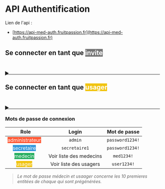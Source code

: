 # API Authentification

Lien de l'api :
- [https://api-med-auth.fruitpassion.fr](https://api-med-auth.fruitpassion.fr)


## Se connecter en tant que <mark style="background-color:#757575; color:white;">invite</mark>

<details>
<summary style="font-size: 1.5em; font-weight: bold; transform: translateY(23px);">
</summary>

### - Request

**Method :** &nbsp;&nbsp;
<mark style="background-color: #eade59;"><span style="color:white">POST</span></mark> 

**URL :** &nbsp;&nbsp;
`/`

**Header :**

```yaml
Content-Type : application/json
```

**Body :**

```json
{
    "login":"invite"
}
```

### - Response - *201*

**Header :**

```yaml
Content-Type : application/json
```

**Body :**

```json
{
    "status": "success",
    "status_code": 201,
    "status_message": "[R201 REST AUTH] : Authentification OK",
    "data": [
        "eyJhb..."
    ]
}
```

<br>

</details>

<hr>

## Se connecter en tant que <mark style="background-color:#F1C40F; color:white;">usager</mark>


<details>
<summary style="font-size: 1.5em; font-weight: bold; transform: translateY(23px);">
</summary>

### - Request

**Method :** &nbsp;&nbsp;
<mark style="background-color: #eade59;"><span style="color:white">POST</span></mark> 

**URL :** &nbsp;&nbsp;
`/`

**Header :**

```yaml
Content-Type : application/json
```

**Body :**

```json
{
    "login":"usager",
    "mdp":"mdp"
}
```

### - Response - *201*

**Header :**

```yaml
Content-Type : application/json
```

**Body :**

```json
{
    "status": "success",
    "status_code": 201,
    "status_message": "[R201 REST AUTH] : Authentification OK",
    "data": [
        "eyJhb..."
    ]
}
```

<br>

</details>

<hr>

### Mots de passe de connexion

 Role  | Login |  Mot de passe 
:------:|:-----:|:-----:
<mark style="background-color:#FF5733; color:white;">administrateur</mark> &nbsp; | `admin` | `password1234!`
<mark style="background-color:#3498DB; color:white;">secretaire</mark> &nbsp; | `secretaire1` | `password1234!`
<mark style="background-color:#27AE60; color:white;">medecin</mark> &nbsp; | Voir liste des medecins | `med1234!`
<mark style="background-color:#F1C40F; color:white;">usager</mark> &nbsp; | Voir liste des usagers | `user1234!` 

> *Le mot de passe médecin et usaager concerne les 10 premieres entitées de chaque qui sont prégénérées.*